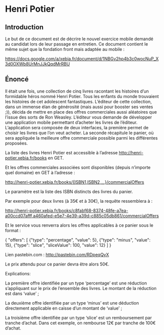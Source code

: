 # Henri Potier

## Introduction

Le but de ce document est de décrire le nouvel exercice mobile demandé au candidat lors de leur passage en entretien. Ce document contient le même sujet que la fondation front mais adaptée au mobile :

https://docs.google.com/a/xebia.fr/document/d/1NBGv2hp4b3c0wocNuP_X3d0OXWb8UrMnJJkQqdMrRBU

## Énoncé

Il était une fois, une collection de cinq livres racontant les histoires d’un formidable héros nommé Henri Potier. Tous les enfants du monde trouvaient les histoires de cet adolescent fantastiques. L’éditeur de cette collection, dans un immense élan de générosité (mais aussi pour booster ses ventes ;)), décida de mettre en place des offres commerciales aussi aléatoires que l’issue des sorts de Ron Weasley.
L’éditeur vous demande de développer une application mobile permettant d’acheter les livres de l’éditeur. L’application sera composée de deux interfaces, la première permet de choisir les livres que l’on veut acheter. La seconde récapitule le panier, où sera appliquée la meilleure offre commerciale possible parmi les différentes proposées.

La liste des livres Henri Potier est accessible à l’adresse http://henri-potier.xebia.fr/books en GET.

Et les offres commerciales associées sont disponibles (depuis n’importe quel domaine) en GET à l’adresse :

http://henri-potier.xebia.fr/books/{ISBN1,ISBN2,...}/commercialOffers 

Le paramètre est la liste des ISBN distincts des livres du panier.

Par exemple pour deux livres (à 35€ et à 30€), la requête ressemblera à :

http://henri-potier.xebia.fr/books/c8fabf68-8374-48fe-a7ea-a00ccd07afff,a460afed-e5e7-4e39-a39d-c885c05db861/commercialOffers

Et le service vous renverra alors les offres applicables à ce panier sous le format :

  {
      "offers": [
          {"type": "percentage", "value": 5},
          {"type": "minus", "value": 15},
          {"type": "slice", "sliceValue": 100, "value": 12}
      ]
  }

Lien pastebin.com : http://pastebin.com/RDpeqQyX

Le prix attendu pour ce panier devra être alors 50€.

Explications:

La première offre identifiée par un type ‘percentage’ est une réduction s’appliquant sur le prix de l’ensemble des livres. Le montant de la réduction est dans ‘value’ ;

La deuxième offre identifiée par un type ‘minus’ est une déduction directement applicable en caisse d’un montant de ‘value’ ;

La troisième offre identifiée par un type ‘slice’ est un remboursement par tranche d’achat. Dans cet exemple, on rembourse 12€ par tranche de 100€ d’achat.
